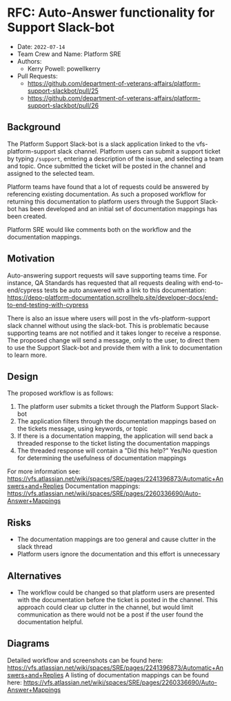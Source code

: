 # RFC: Auto-Answer functionality for Support Slack-bot

* Date: `2022-07-14`
* Team Crew and Name: Platform SRE
* Authors:
  * Kerry Powell: powellkerry
* Pull Requests:
  * https://github.com/department-of-veterans-affairs/platform-support-slackbot/pull/25
  * https://github.com/department-of-veterans-affairs/platform-support-slackbot/pull/26

## Background

The Platform Support Slack-bot is a slack application linked to the vfs-platform-support slack channel. Platform users can submit a support ticket by typing `/support`, entering a description of the issue, and selecting a team and topic. Once submitted the ticket will be posted in the channel and assigned to the selected team.

Platform teams have found that a lot of requests could be answered by referencing existing documentation. As such a proposed workflow for returning this documentation to platform users through the Support Slack-bot has been developed and an initial set of documentation mappings has been created. 

Platform SRE would like comments both on the workflow and the documentation mappings.

## Motivation

Auto-answering support requests will save supporting teams time. For instance, QA Standards has requested that all requests dealing with end-to-end/cypress tests be auto answered with a link to this documentation: https://depo-platform-documentation.scrollhelp.site/developer-docs/end-to-end-testing-with-cypress

There is also an issue where users will post in the vfs-platform-support slack channel without using the slack-bot. This is problematic because supporting teams are not notified and it takes longer to receive a response. The proposed change will send a message, only to the user, to direct them to use the Support Slack-bot and provide them with a link to documentation to learn more. 

## Design

The proposed workflow is as follows:
1. The platform user submits a ticket through the Platform Support Slack-bot
2. The application filters through the documentation mappings based on the tickets message, using keywords, or topic
3. If there is a documentation mapping, the application will send back a threaded response to the ticket listing the documentation mappings
4. The threaded response will contain a "Did this help?" Yes/No question for determining the usefulness of documentation mappings

For more information see: https://vfs.atlassian.net/wiki/spaces/SRE/pages/2241396873/Automatic+Answers+and+Replies
Documentation mappings: https://vfs.atlassian.net/wiki/spaces/SRE/pages/2260336690/Auto-Answer+Mappings


## Risks

* The documentation mappings are too general and cause clutter in the slack thread
* Platform users ignore the documentation and this effort is unnecessary

## Alternatives

* The workflow could be changed so that platform users are presented with the documentation before the ticket is posted in the channel. This approach could clear up clutter in the channel, but would limit communication as there would not be a post if the user found the documentation helpful.


## Diagrams

Detailed workflow and screenshots can be found here: https://vfs.atlassian.net/wiki/spaces/SRE/pages/2241396873/Automatic+Answers+and+Replies
A listing of documentation mappings can be found here: https://vfs.atlassian.net/wiki/spaces/SRE/pages/2260336690/Auto-Answer+Mappings




